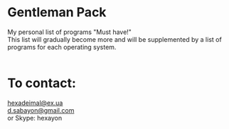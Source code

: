# Gentleman Pack
My personal list of programs "Must have!" <br>
This list will gradually become more and will be supplemented by a list of programs for each operating system.<br><br>

# To contact:
 hexadeimal@ex.ua <br>
 d.sabayon@gmail.com<br>
 or Skype: hexayon
